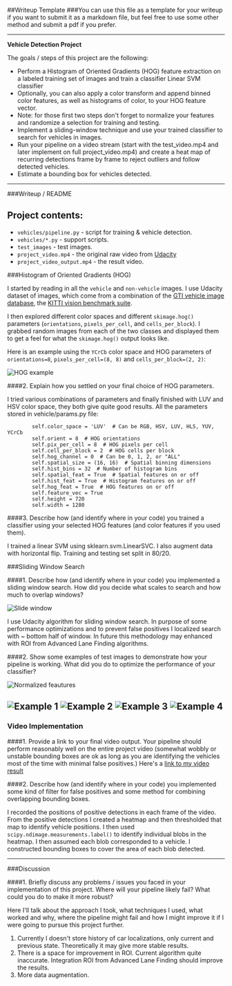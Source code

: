 ##Writeup Template
###You can use this file as a template for your writeup if you want to submit it as a markdown file, but feel free to use some other method and submit a pdf if you prefer.

---

**Vehicle Detection Project**

The goals / steps of this project are the following:

* Perform a Histogram of Oriented Gradients (HOG) feature extraction on a labeled training set of images and train a classifier Linear SVM classifier
* Optionally, you can also apply a color transform and append binned color features, as well as histograms of color, to your HOG feature vector. 
* Note: for those first two steps don't forget to normalize your features and randomize a selection for training and testing.
* Implement a sliding-window technique and use your trained classifier to search for vehicles in images.
* Run your pipeline on a video stream (start with the test_video.mp4 and later implement on full project_video.mp4) and create a heat map of recurring detections frame by frame to reject outliers and follow detected vehicles.
* Estimate a bounding box for vehicles detected.

---
###Writeup / README


## Project contents: 

- `vehicles/pipeline.py` - script for training & vehicle detection.
- `vehicles/*.py` - support scripts.
- `test_images` - test images.
- `project_video.mp4` - the original raw video from [Udacity](https://github.com/udacity/CarND-Vehicle-Detection)
- `project_video_output.mp4` - the result video.

###Histogram of Oriented Gradients (HOG)

I started by reading in all the `vehicle` and `non-vehicle` images. I use Udacity dataset of images, which come from a combination of the [GTI vehicle image database](http://www.gti.ssr.upm.es/data/Vehicle_database.html), the [KITTI vision benchmark suite](http://www.cvlibs.net/datasets/kitti/).

I then explored different color spaces and different `skimage.hog()` parameters (`orientations`, `pixels_per_cell`, and `cells_per_block`).  I grabbed random images from each of the two classes and displayed them to get a feel for what the `skimage.hog()` output looks like.

Here is an example using the `YCrCb` color space and HOG parameters of `orientations=8`, `pixels_per_cell=(8, 8)` and `cells_per_block=(2, 2)`:

![HOG example](out/hog.jpg)

####2. Explain how you settled on your final choice of HOG parameters.

I tried various combinations of parameters and finally finished with LUV and HSV color space, they both give quite good results.
All the parameters stored in vehicle/params.py file:

``` 
        self.color_space = 'LUV'  # Can be RGB, HSV, LUV, HLS, YUV, YCrCb
        self.orient = 8  # HOG orientations
        self.pix_per_cell = 8  # HOG pixels per cell
        self.cell_per_block = 2  # HOG cells per block
        self.hog_channel = 0  # Can be 0, 1, 2, or "ALL"
        self.spatial_size = (16, 16)  # Spatial binning dimensions
        self.hist_bins = 32  # Number of histogram bins
        self.spatial_feat = True  # Spatial features on or off
        self.hist_feat = True  # Histogram features on or off
        self.hog_feat = True  # HOG features on or off
        self.feature_vec = True
        self.height = 720
        self.width = 1280
```

####3. Describe how (and identify where in your code) you trained a classifier using your selected HOG features (and color features if you used them).

I trained a linear SVM using sklearn.svm.LinearSVC. I also augment data with horizontal flip. Training and testing set split in 80/20.

###Sliding Window Search

####1. Describe how (and identify where in your code) you implemented a sliding window search.  How did you decide what scales to search and how much to overlap windows?

![Slide window](out/slidewindow.jpg)

I use Udacity algorithm for sliding window search. In purpose of some performance optimizations and to prevent false positives I localized search with ~ bottom half of window. In future this methodology may enhanced with ROI from Advanced Lane Finding algorithms.

####2. Show some examples of test images to demonstrate how your pipeline is working.  What did you do to optimize the performance of your classifier?

![Normalized feautures](out/normalized_features.jpg)

![Example 1](out/test_window_1.jpg)
![Example 2](out/test_window_2.jpg)
![Example 3](out/test_window_3.jpg)
![Example 4](out/test_window_4.jpg)
---

### Video Implementation

####1. Provide a link to your final video output.  Your pipeline should perform reasonably well on the entire project video (somewhat wobbly or unstable bounding boxes are ok as long as you are identifying the vehicles most of the time with minimal false positives.)
Here's a [link to my video result](./project_video_output.mp4)

####2. Describe how (and identify where in your code) you implemented some kind of filter for false positives and some method for combining overlapping bounding boxes.

I recorded the positions of positive detections in each frame of the video.  From the positive detections I created a heatmap and then thresholded that map to identify vehicle positions.  I then used `scipy.ndimage.measurements.label()` to identify individual blobs in the heatmap.  I then assumed each blob corresponded to a vehicle.  I constructed bounding boxes to cover the area of each blob detected.  

---

###Discussion

####1. Briefly discuss any problems / issues you faced in your implementation of this project.  Where will your pipeline likely fail?  What could you do to make it more robust?

Here I'll talk about the approach I took, what techniques I used, what worked and why, where the pipeline might fail and how I might improve it if I were going to pursue this project further.  

1. Currently I doesn't store history of car localizations, only current and previous state. Theoretically it may give more stable results.
2. There is a space for improvement in ROI. Current algorithm quite inaccurate. Integration ROI from Advanced Lane Finding should improve the results.
3. More data augmentation.


